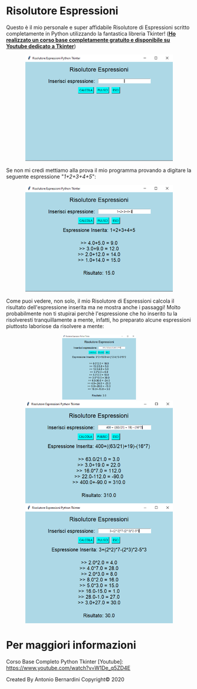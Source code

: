 # Risolutore Espressioni

Questo è il mio personale e super affidabile Risolutore di Espressioni scritto completamente in Python utilizzando la fantastica libreria Tkinter! (**[Ho realizzato un corso base completamente gratuito e disponibile su Youtube dedicato a Tkinter](https://www.youtube.com/watch?v=W1De_q5ZD4E)**)

<p align="center">
  <img width="400" heigth="400" src="images/1.PNG">
</p>

Se non mi credi mettiamo alla prova il mio programma provando a digitare la seguente espressione "_1+2+3+4+5_":

<p align="center">
  <img width="400" heigth="400" src="images/2.PNG">
</p>

Come puoi vedere, non solo, il mio Risolutore di Espressioni calcola il risultato dell'espressione inserita ma ne mostra anche i passaggi!
Molto probabilmente non ti stupirai perchè l'espressione che ho inserito tu la risolveresti tranquillamente a mente, infatti, ho preparato alcune espressioni piuttosto laboriose da risolvere a mente:

<p align="center">
  <img width="200" heigth="200" src="images/3.PNG">
  <img width="400" heigth="400" src="images/4.PNG">
  <img width="400" heigth="400" src="images/5.PNG">
</p>

# Per maggiori informazioni

Corso Base Completo Python Tkinter [Youtube]: https://www.youtube.com/watch?v=W1De_q5ZD4E

Created By Antonio Bernardini Copyright© 2020
